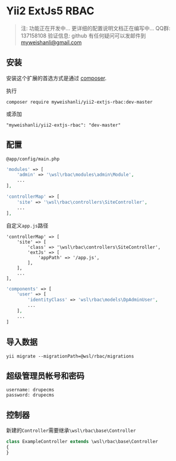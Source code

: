 Yii2 ExtJs5 RBAC
=========

> 注: 功能正在开发中...
> 更详细的配置说明文档正在编写中...
> QQ群: 137158108 验证信息: github
> 有任何疑问可以发邮件到 myweishanli@gmail.com

安装
------------

安装这个扩展的首选方式是通过 [composer](http://getcomposer.org/download/).

执行

```
composer require myweishanli/yii2-extjs-rbac:dev-master
```
或添加
```
"myweishanli/yii2-extjs-rbac": "dev-master"
```

配置
------------

`@app/config/main.php`
```php
'modules' => [
    'admin' => '\wsl\rbac\modules\admin\Module',
    ...
],
```

```php
'controllerMap' => [
    'site' => '\wsl\rbac\controllers\SiteController',
    ...
],
```
>
自定义`app.js`路径
```
'controllerMap' => [
    'site' => [
        'class' => '\wsl\rbac\controllers\SiteController',
        'extJs' => [
            'appPath' => '/app.js',
        ],
    ],
    ...
],
```

```php
'components' => [
    'user' => [
        'identityClass' => 'wsl\rbac\models\DpAdminUser',
        ...
    ],
    ...
]
```


导入数据
------------

```
yii migrate --migrationPath=@wsl/rbac/migrations
```

超级管理员帐号和密码
------------
```
username: drupecms
password: drupecms
```

控制器
------------
新建的`Controller`需要继承`\wsl\rbac\base\Controller`

```php
class ExampleController extends \wsl\rbac\base\Controller
{
}
```